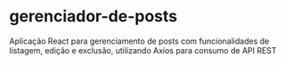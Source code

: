 # gerenciador-de-posts
Aplicação React para gerenciamento de posts com funcionalidades de listagem, edição e exclusão, utilizando Axios para consumo de API REST
